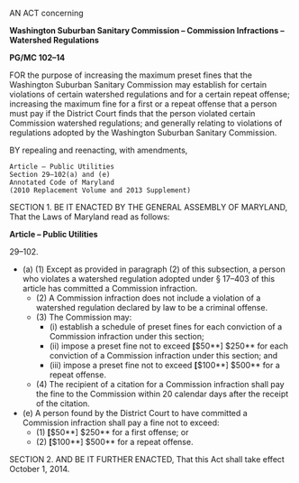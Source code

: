 AN ACT concerning **Washington Suburban Sanitary Commission – Commission Infractions – Watershed Regulations** **PG/MC 102–14**FOR the purpose of increasing the maximum preset fines that the Washington Suburban Sanitary Commission may establish for certain violations of certain watershed regulations and for a certain repeat offense; increasing the maximum fine for a first or a repeat offense that a person must pay if the District Court finds that the person violated certain Commission watershed regulations; and generally relating to violations of regulations adopted by the Washington Suburban Sanitary Commission.BY repealing and reenacting, with amendments, 	Article – Public Utilities 	Section 29–102(a) and (e) 
	Annotated Code of Maryland	(2010 Replacement Volume and 2013 Supplement) SECTION 1. BE IT ENACTED BY THE GENERAL ASSEMBLY OF MARYLAND, That the Laws of Maryland read as follows: **Article – Public Utilities**29–102.  * (a) (1) Except as provided in paragraph (2) of this subsection, a person who violates a watershed regulation adopted under § 17–403 of this article has committed a Commission infraction.     * (2) A Commission infraction does not include a violation of a watershed regulation declared by law to be a criminal offense.     * (3) The Commission may:       * (i) establish a schedule of preset fines for each conviction of a Commission infraction under this section;       * (ii) impose a preset fine not to exceed **[**$50**] $250** for each conviction of a Commission infraction under this section; and      * (iii) impose a preset fine not to exceed **[**$100**] $500** for a repeat offense.    * (4) The recipient of a citation for a Commission infraction shall pay the fine to the Commission within 20 calendar days after the receipt of the citation.   * (e) A person found by the District Court to have committed a Commission infraction shall pay a fine not to exceed:     * (1) **[**$50**] $250** for a first offense; or     * (2) **[**$100**] $500** for a repeat offense.SECTION 2. AND BE IT FURTHER ENACTED, That this Act shall take effect October 1, 2014.